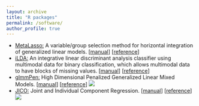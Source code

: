 ```yaml
---
layout: archive
title: "R packages"
permalink: /software/
author_profile: true
---
```


-   [MetaLasso:](../files/software/MetaLasso_0.1.0.tar.gz) A variable/group selection method for horizontal integration of generalized linear models. [[manual](../files/software/MetaLasso.pdf)]
    [[reference](../files/publication/Biometrics2014.pdf)] 
-   [iLDA:](../files/software/iLDA_0.1.0.tar.gz) An integrative linear discriminant analysis classifier using multimodal data for binary classification, which
    allows multimodal data to have blocks of missing values. [[manual](../files/software/iLDA.pdf)] 
    [[reference](../files/publication/Biometrika2018_2.pdf)] 
-   [glmmPen:](https://cran.r-project.org/web/packages/glmmPen/index.html) High Dimensional Penalized Generalized Linear
    Mixed Models. [[manual](https://cran.r-project.org/web/packages/glmmPen/glmmPen.pdf)]
    [[reference](../files/publication/RJournal2023.pdf)]
    [![](https://cranlogs.r-pkg.org/badges/grand-total/glmmPen)](https://cran.r-project.org/package=glmmPen) 
-   [JICO:](https://cran.r-project.org/web/packages/JICO/index.html) Joint and Individual Component
    Regression. [[manual](https://cran.r-project.org/web/packages/JICO/JICO.pdf)]
    [[reference](https://arxiv.org/pdf/2209.12388.pdf)]
    [![](https://cranlogs.r-pkg.org/badges/grand-total/JICO)](https://cran.r-project.org/package=JICO) 

